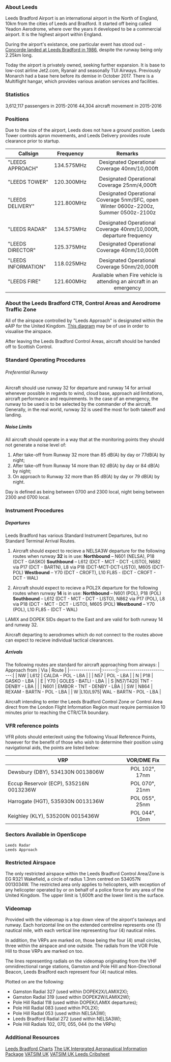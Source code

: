 ### About Leeds
Leeds Bradford Airport is an international airport in the North of England, 10km from the cities of Leeds and Bradford. It started off being called Yeadon Aerodrome, where over the years it developed to be a commercial airport. It is the highest airport within England.

During the airport's existance, one particular event has stood out - [Concorde landed at Leeds Bradford in 1986](https://www.youtube.com/watch?v=AgmlLxS-EHc), despite the runway being only 2.25km long.

Today the airport is privately owned, seeking further expansion. It is base to low-cost airline Jet2.com, Ryanair and seasonally TUI Airways. Previously Monarch had a base here before its demise in October 2017. There is a Multiflight hangar, which provides various aviation services and facilities.

### Statistics
3,612,117 passengers in 2015-2016
44,304 aircraft movement in 2015-2016

### Positions
Due to the size of the airport, Leeds does not have a ground position. Leeds Tower controls apron movements, and Leeds Delivery provides route clearance prior to startup.

|Callsign           |Frequency   | Remarks
|-------------------|:----------:|:------------------------------------------------------------------------------------:|
|"LEEDS APPROACH"   | 134.575MHz | Designated Operational Coverage 40nm/10,000ft                                        |
|                   |            |                                                                                      |
|"LEEDS TOWER"      | 120.300MHz | Designated Operational Coverage 25nm/4,000ft                                         |
|"LEEDS DELIVERY"   | 121.800MHz | Designated Operational Coverage 5nm/SFC, open Winter 0600z-2200z, Summer 0500z-2100z |
|                   |            |                                                                                      |
|"LEEDS RADAR"      | 134.575MHz | Designated Operational Coverage 40nm/10,000ft, departure frequency                   |
|"LEEDS DIRECTOR"   | 125.375MHz | Designated Operational Coverage 40nm/10,000ft                                        |
|                   |            |                                                                                      |
|"LEEDS INFORMATION"| 118.025MHz | Designated Operational Coverage 50nm/20,000ft                                        |
|"LEEDS FIRE"       | 121.600MHz | Available when Fire vehicle is attending an aircraft in an emergency                 |

### About the Leeds Bradford CTR, Control Areas and Aerodrome Traffic Zone
All of the airspace controlled by "Leeds Approach" is designated within the eAIP for the United Kingdom.
[This diagram](http://prntscr.com/hur9f1) may be of use in order to visualise the airspace.

After leaving the Leeds Bradford Control Areas, aircraft should be handed off to Scottish Control.

### Standard Operating Procedures
###### Preferential Runway
Aircraft should use runway 32 for departure and runway 14 for arrival whenever possible in regards to wind, cloud base, approach aid limitations, aircraft performance and requirements. In the case of an emergency, the runway to be used is to be selected by the commander of the aircraft. Generally, in the real world, runway 32 is used the most for both takeoff and landing.

##### Noise Limits

All aircraft should operate in a way that at the monitoring points they should not generate a noise level of:
1. After take-off from Runway 32 more than 85 dB(A) by day or 77dB(A) by night;
2. After take-off from Runway 14 more than 92 dB(A) by day or 84 dB(A) by night;
3. On approach to Runway 32 more than 85 dB(A) by day or 79 dB(A) by night.

Day is defined as being between 0700 and 2300 local, night being between 2300 and 0700 local.


### Instrument Procedures
##### Departures
Leeds Bradford has various Standard Instrument Departures, but no Standard Terminal Arrival Routes.

1. Aircraft should expect to recieve a NELSA3W departure for the following routes when runway **32** is in use:
    **Northbound** – N601 (NELSA), P18 (DCT - GASKO)
    **Southbound** – L612 (DCT - MCT - DCT -LISTO), N682 via P17 (DCT - BARTN), L8 via P18 (DCT-MCT-DCT-LISTO), M605 (DCT-POL)
    **Westbound** – Y70 (DCT - CROFT), L10 FL85 - (DCT - CROFT - DCT - WAL)

2. Aircraft should expect to recieve a POL2X departure for the following routes when runway **14** is in use:
    **Northbound** – N601 (POL), P18 (POL)
    **Southbound** – L612 (DCT - MCT - DCT - LISTO), N862 via P17 (POL), L8 via P18 (DCT - MCT - DCT - LISTO), M605 (POL)
    **Westbound** – Y70 (POL), L10 FL85 - (DCT - WAL)

LAMIX and DOPEK SIDs depart to the East and are valid for both runway 14 and runway 32.

Aircraft departing to aerodromes which do not connect to the routes above can expect to recieve individual tactical clearances.

##### Arrivals
The following routes are standard for aircraft approaching from airways:
| Approach from |   Via  |           Route           |
|---------------|:------:|:-------------------------:|
|      NW       |  L612  | CALDA - POL - LBA         |
|               |  N57   | POL - LBA                 |
|      N        |  P18   | GASKO - LBA               |
|      E        |  Y70   | GOLES - BATLI - LBA       |
|      S        |N57/T420| TNT - DENBY - LBA         |
|               |  N601  | EMBOR - TNT - DENBY - LBA |
|      SW       |  N864  | REXAM - BARTN - POL - LBA |
|      W        |L10/L975| WAL - BARTN - POL - LBA   |

Aircraft intending to enter the Leeds Bradford Control Zone or Control Area direct from the London Flight Information Region must require permission 10 minutes prior to reaching the CTR/CTA boundary.

### VFR reference points
VFR pilots should enter/exit using the following Visual Reference Points, however for the benefit of those who wish to determine their position using navigational aids, the points are listed below:

|                   VRP                   |   VOR/DME Fix  |
|-----------------------------------------|:--------------:|
| Dewsbury (DBY), 534130N 0013806W        | POL 102°, 17nm |
| Eccup Reservoir (ECP), 535216N 0013236W | POL 070°, 21nm |
| Harrogate (HGT), 535930N 0013136W       | POL 055°, 25nm |
| Keighley (KLY), 535200N 0015436W        | POL 044°, 10nm |

### Sectors Available in OpenScope
```
Leeds Radar
Leeds Approach
```

### Restricted Airspace
The only restricted airspace within the Leeds Bradford Control Area/Zone is EG R321 Wakefield, a circle of radius 1.3nm centred on 534057N 0013034W.
The restricted area only applies to helicopters, with exception of any helicopter operated by or on behalf of a police force for any area of the United Kingdom. The upper limit is 1,600ft and the lower limit is the surface.

### Videomap
Provided with the videomap is a top down view of the airport's taxiways and runway. Each horizontal line on the extended centreline represents one (1) nautical mile, with each vertical line representing four (4) nautical miles. 

In addition, the VRPs are marked on, those being the four (4) small circles, three within the airspace and one outside. The radials from the VOR Pole Hill to those VRPs are marked on too. 

The lines representing radials on the videomap originating from the VHF omnidirectional range stations, Gamston and Pole Hill and Non-Directional Beacon, Leeds Bradford each represent four (4) nautical miles.

Plotted on are the following:
* Gamston Radial 327 (used within DOPEK2X/LAMIX2X);
* Gamston Radial 319 (used within DOPEK2W/LAMIX2W);
* Pole Hill Radial 118 (used within DOPEK/LAMIX departures);
* Pole Hill Radial 083 (used within POL2X);
* Pole Hill Radial 053 (used within NELSA3W);
* Leeds Bradford Radial 272 (used within NELSA3W);
* Pole Hill Radials 102, 070, 055, 044 (to the VRPs)


### Additional Resources
[Leeds Bradford Charts](http://www.nats-uk.ead-it.com/public/index.php%3Foption=com_content&task=blogcategory&id=88&Itemid=137.html)
[The UK Intergrated Aeronautical Information Package](http://www.nats-uk.ead-it.com/public/index.php%3Foption=com_content&task=blogcategory&id=165&Itemid=3.html)
[VATSIM UK](https://vatsim.uk/egnm)
[VATSIM UK Leeds Cribsheet](https://vatsim.uk/download/info/?downloadID=00361)